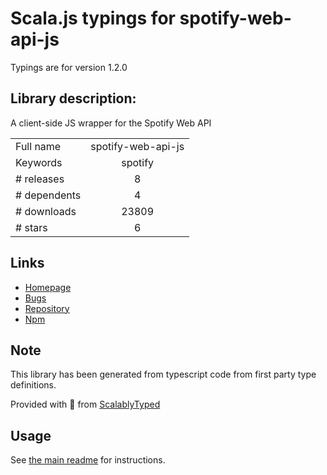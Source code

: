 
# Scala.js typings for spotify-web-api-js

Typings are for version 1.2.0

## Library description:
A client-side JS wrapper for the Spotify Web API

|                    |                 |
| ------------------ | :-------------: |
| Full name          | spotify-web-api-js |
| Keywords           | spotify |
| # releases         | 8 |
| # dependents       | 4 |
| # downloads        | 23809 |
| # stars            | 6 |

## Links
- [Homepage](https://github.com/JMPerez/spotify-web-api-js)
- [Bugs](https://github.com/JMPerez/spotify-web-api-js/issues)
- [Repository](https://github.com/JMPerez/spotify-web-api-js)
- [Npm](https://www.npmjs.com/package/spotify-web-api-js)
    


## Note
This library has been generated from typescript code from first party type definitions.

Provided with :purple_heart: from [ScalablyTyped](https://github.com/oyvindberg/ScalablyTyped)

## Usage
See [the main readme](../../readme.md) for instructions.



